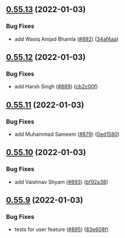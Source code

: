 ## [0.55.13](https://github.com/EddieHubCommunity/LinkFree/compare/v0.55.12...v0.55.13) (2022-01-03)


### Bug Fixes

* add Wasiq Amjad Bhamla ([#892](https://github.com/EddieHubCommunity/LinkFree/issues/892)) ([34af4aa](https://github.com/EddieHubCommunity/LinkFree/commit/34af4aa922338fdfb6a6e345707cfdff97984330))



## [0.55.12](https://github.com/EddieHubCommunity/LinkFree/compare/v0.55.11...v0.55.12) (2022-01-03)


### Bug Fixes

* add Harsh Singh ([#889](https://github.com/EddieHubCommunity/LinkFree/issues/889)) ([cb2c00f](https://github.com/EddieHubCommunity/LinkFree/commit/cb2c00f4d5f17d6354d4b75f068490c53e5770bc))



## [0.55.11](https://github.com/EddieHubCommunity/LinkFree/compare/v0.55.10...v0.55.11) (2022-01-03)


### Bug Fixes

* add Muhammad Sameem ([#879](https://github.com/EddieHubCommunity/LinkFree/issues/879)) ([0ed1580](https://github.com/EddieHubCommunity/LinkFree/commit/0ed1580c24c5dbb7a1201b592080bbabec8a0ac2))



## [0.55.10](https://github.com/EddieHubCommunity/LinkFree/compare/v0.55.9...v0.55.10) (2022-01-03)


### Bug Fixes

* add Vaishnav Shyam ([#893](https://github.com/EddieHubCommunity/LinkFree/issues/893)) ([bf92a38](https://github.com/EddieHubCommunity/LinkFree/commit/bf92a3841c098316cd373ae7cb6399cbd7864cb2))



## [0.55.9](https://github.com/EddieHubCommunity/LinkFree/compare/v0.55.8...v0.55.9) (2022-01-03)


### Bug Fixes

* tests for user feature ([#895](https://github.com/EddieHubCommunity/LinkFree/issues/895)) ([83e608f](https://github.com/EddieHubCommunity/LinkFree/commit/83e608f10fd62cd8a63d0dee163ab7f3d2fb77ca))



